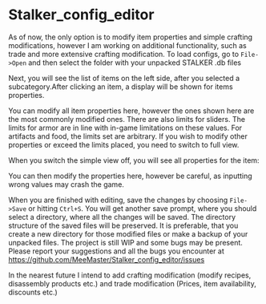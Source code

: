 # Stalker_config_editor
As of now, the only option is to modify item properties and simple crafting modifications, however I am working on additional functionality, such as trade and more extensive crafting modification.
To load configs, go to `File->Open` and then select the folder with your unpacked STALKER .db files

Next, you will see the list of items on the left side, after you selected a subcategory.After clicking an item, a display will be shown for items properties.

You can modify all item properties here, however the ones shown here are the most commonly modified ones. There are also limits for sliders. The limits for armor are in line with in-game limitations on these values. For artifacts and food, the limits set are arbitrary.
If you wish to modify other properties or exceed the limits placed, you need to switch to full view.

When you switch the simple view off, you will see all properties for the item:

You can then modify the properties here, however be careful, as inputting wrong values may crash the game.

When you are finished with editing, save the changes by choosing `File->Save` or hitting `Ctrl+S`. 
You will get another save prompt, where you should select a directory, where all the changes will be saved. The directory structure of the saved files will be preserved. It is preferable, that you create a new directory for those modified files or make a backup of your unpacked files.
The project is still WIP and some bugs may be present. Please report your suggestions and all the bugs you encounter at https://github.com/MeeMaster/Stalker_config_editor/issues

In the nearest future I intend to add crafting modification (modify recipes, disassembly products etc.) and trade modification (Prices, item availability, discounts etc.)
